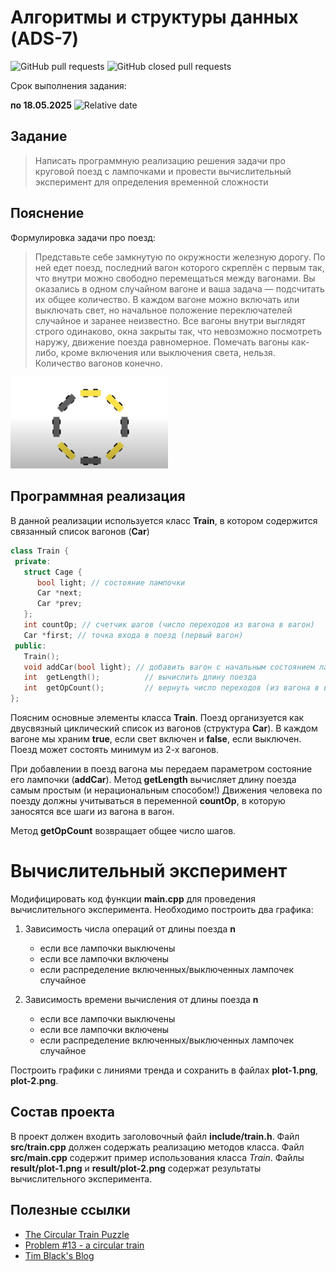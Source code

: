 # Алгоритмы и структуры данных (ADS-7)

![GitHub pull requests](https://img.shields.io/github/issues-pr/NNTU-CS/ADS-7)
![GitHub closed pull requests](https://img.shields.io/github/issues-pr-closed/NNTU-CS/ADS-7)

Срок выполнения задания:

**по 18.05.2025** ![Relative date](https://img.shields.io/date/1747602000)

## Задание

> Написать программную реализацию решения задачи про круговой поезд с лампочками и провести вычислительный эксперимент для определения временной сложности

## Пояснение

Формулировка задачи про поезд:

> Представьте себе замкнутую по окружности железную дорогу. По ней едет поезд, последний вагон которого скреплён с первым так, что внутри можно свободно перемещаться между вагонами. Вы оказались в одном случайном вагоне и ваша задача — подсчитать их общее количество. В каждом вагоне можно включать или выключать свет, но начальное положение переключателей случайное и заранее неизвестно. Все вагоны внутри выглядят строго одинаково, окна закрыты так, что невозможно посмотреть наружу, движение поезда равномерное. Помечать вагоны как-либо, кроме включения или выключения света, нельзя. Количество вагонов конечно.

<img src="./images/train.png" alt="train" width="50%"/>

## Программная реализация

В данной реализации используется класс **Train**, в котором содержится связанный список вагонов (**Car**)

```cpp
class Train {
 private:
   struct Cage {
      bool light; // состояние лампочки
      Car *next;
      Car *prev;
   };
   int countOp; // счетчик шагов (число переходов из вагона в вагон)
   Car *first; // точка входа в поезд (первый вагон)
 public:
   Train(); 
   void addCar(bool light); // добавить вагон с начальным состоянием лампочки
   int  getLength();          // вычислить длину поезда
   int  getOpCount();         // вернуть число переходов (из вагона в вагон)
};
```

Поясним основные элементы класса **Train**. Поезд организуется как двусвязный циклический список из вагонов (структура **Car**). В каждом вагоне мы храним **true**, если свет включен и **false**, если выключен. Поезд может состоять минимум из 2-х вагонов.

При добавлении в поезд вагона мы передаем параметром состояние его лампочки (**addCar**). Метод **getLength** вычисляет длину поезда самым простым (и нерациональным способом!) Движения человека по поезду должны учитываться в переменной **countOp**, в которую заносятся все шаги из вагона в вагон.

Метод **getOpCount** возвращает общее число шагов. 


# Вычислительный эксперимент

Модифицировать код функции **main.cpp** для проведения вычислительного эксперимента. Необходимо построить два графика:

1. Зависимость числа операций от длины поезда **n**
   - если все лампочки выключены
   - если все лампочки включены
   - если распределение включенных/выключенных лампочек случайное

2. Зависимость времени вычисления от длины поезда **n**
   - если все лампочки выключены
   - если все лампочки включены
   - если распределение включенных/выключенных лампочек случайное


Построить графики с линиями тренда и сохранить в файлах **plot-1.png**, **plot-2.png**.

## Состав проекта

В проект должен входить заголовочный файл **include/train.h**.
Файл **src/train.cpp** должен содержать реализацию методов класса.
Файл **src/main.cpp** содержит пример использования класса *Train*.
Файлы **result/plot-1.png** и **result/plot-2.png** содержат результаты вычислительного эксперимента. 

## Полезные ссылки

- [The Circular Train Puzzle](https://www.youtube.com/watch?v=y5TExT6QNCc)
- [Problem #13 - a circular train](https://mathspp.com/blog/problems/circular-train)
- [Tim Black's Blog](http://math.uchicago.edu/~timblack/blog/train.html)
